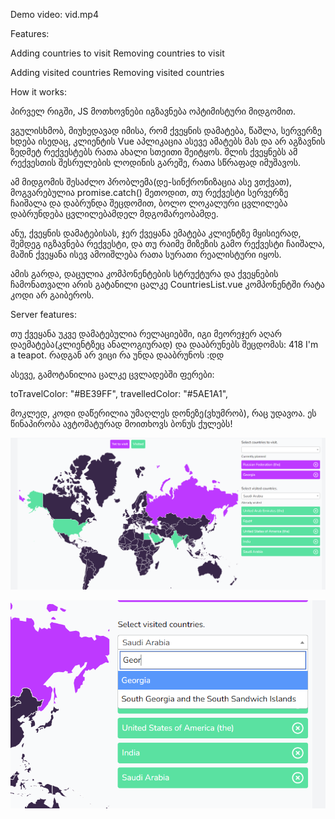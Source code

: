 Demo video: vid.mp4

Features:

Adding countries to visit
Removing countries to visit

Adding visited countries
Removing visited countries

How it works:

პირველ რიგში, JS მოთხოვნები იგზავნება ოპტიმისტური მიდგომით.

ვგულისხმობ, მიუხედავად იმისა, რომ ქვეყნის დამატება, წაშლა, სერვერზე ხდება ისედაც, კლიენტის Vue აპლიკაცია ასევე
ამატებს მას და არ აგზავნის ზედმეტ რექვესტებს რათა ახალი სთეითი შეიტყოს. 
შლის ქვეყნებს ამ რექვესთის შესრულების ლოდინის გარეშე, რათა სწრაფად იმუშავოს.

ამ მიდგომის შესაძლო პრობლემა(დე-სინქრონიზაცია ასე ვთქვათ), მოგვარებულია promise.catch() მეთოდით,
თუ რექვესტი სერვერზე ჩაიშალა და დაბრუნდა შეცდომით, ბოლო ლოკალური ცვლილება დაბრუნდება ცვლილებამდელ მდგომარეობამდე. 

ანუ, ქვეყნის დამატებისას, ჯერ ქვეყანა ემატება კლიენტზე მყისიერად, შემდეგ იგზავნება რექვესტი, და თუ რაიმე მიზეზის გამო რექვესტი ჩაიშალა, მაშინ ქვეყანა ისევ ამოიშლება რათა სურათი რეალისტური იყოს. 

ამის გარდა, დაცულია კომპონენტების სტრუქტურა და ქვეყნების ჩამონათვალი არის გატანილი ცალკე CountriesList.vue კომპონენტში რატა კოდი არ გაიბეროს.



Server features:

თუ ქვეყანა უკვე დამატებულია რელაციებში, იგი მეორეჯერ აღარ დაემატება(კლიენტზეც ანალოგიურად) და დააბრუნებს შეცდომას: 418 I'm a teapot. რადგან არ ვიცი რა უნდა დააბრუნოს :დდ

ასევე, გამოტანილია ცალკე ცვლადებში ფერები:

toTravelColor: "#BE39FF",
travelledColor: "#5AE1A1",

მოკლედ, კოდი დაწერილია უმაღლეს დონეზე(ვხუმრობ), რაც უდავოა. ეს წინაპირობა ავტომატურად მოითხოვს ბონუს ქულებს!

![alt text](https://raw.githubusercontent.com/neeeeecka/php-laravel-uni/master/breeze/pic1.PNG)

![alt text](https://raw.githubusercontent.com/neeeeecka/php-laravel-uni/master/breeze/pic2.PNG)
